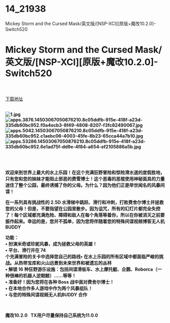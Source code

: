 # 14_21938
Mickey Storm and the Cursed Mask/英文版/[NSP-XCI][原版+魔改10.2.0]-Switch520
# Mickey Storm and the Cursed Mask/英文版/[NSP-XCI][原版+魔改10.2.0]-Switch520
 <br/></br>
[下载地址](https://www.switch520.cc/article/21938 "下载地址")
<br/></br>

<p><strong><img title="1.jpg" src="https://www.switch520.cc/muke_img/2021_09_01_8957b89a1e6fc.jpg" alt="1.jpg"></strong><br>
<strong><img title="apps.3876.14503067050876210.8c05ddfb-915e-418f-a23d-335db60bc952.f0a4ecb3-8f49-4808-8207-f3fc82490067.jpg" src="https://www.switch520.cc/muke_img/2021_09_01_e5b2caece3181.jpg" alt="apps.3876.14503067050876210.8c05ddfb-915e-418f-a23d-335db60bc952.f0a4ecb3-8f49-4808-8207-f3fc82490067.jpg"></strong><br>
<strong><img title="apps.5042.14503067050876210.8c05ddfb-915e-418f-a23d-335db60bc952.c1aebc06-4003-45fe-8b23-65cca44a7b10.jpg" src="https://www.switch520.cc/muke_img/2021_09_01_05f38ca52204c.jpg" alt="apps.5042.14503067050876210.8c05ddfb-915e-418f-a23d-335db60bc952.c1aebc06-4003-45fe-8b23-65cca44a7b10.jpg"></strong><br>
<strong><img title="apps.53286.14503067050876210.8c05ddfb-915e-418f-a23d-335db60bc952.6e1ad75f-dd9e-4f84-a654-ef2105886a5b.jpg" src="https://www.switch520.cc/muke_img/2021_09_01_444aedb2bac5b.jpg" alt="apps.53286.14503067050876210.8c05ddfb-915e-418f-a23d-335db60bc952.6e1ad75f-dd9e-4f84-a654-ef2105886a5b.jpg">&nbsp;</strong></p>
<p>&nbsp;</p>
<p><strong>欢迎来到世界上最大的水上乐园！在这个充满狂野冒险和惊险滑水道的度假胜地，只有您和您的妹妹才能阻止邪恶的费雪博士！这个恶毒的恶棍使用神秘面具的力量迷住了整个公园，最终诱捕了你的父母。为什么？因为他们正是举世闻名的风暴间谍！</strong></p>
<p><strong>在一系列具有挑战性的 2.5D 水滑梯中跳跃、滑行和冲刺，打败费舍尔博士并拯救您的父母！但是，不要指望在公园里散步。因为诅咒，所有的幻灯片都完全失控了！每个区域都充满危险、障碍和敌人在每个角落等着你，所以在你被消灭之前要振作起来。幸运的是，您并不孤单，因为您将伴随着您的特殊间谍视频博客无人机 BUDDY</strong></p>
<p><strong>功能：</strong><br>
<strong>• 扮演米奇或珍妮风暴，成为拯救父母的英雄！</strong><br>
<strong>• 平台、滑行并在 74</strong><br>
<strong>个充满冒险的关卡中选择您自己的路线• 在水上乐园的所有区域中都面临严峻的挑战。从热带宝库和火山远景到未来世界和被遗忘的丛林</strong><br>
<strong>• 解锁 16 种狂野游乐设施：包括间谍滑板车、水上摩托艇、企鹅、Roborca（一种很棒的机器人逆戟鲸）……等等！</strong><br>
<strong>• 准备好！因为您将在各种 Boss 战中面对费舍尔博士！</strong><br>
<strong>• 在本地合作多人游戏中作为两个风暴组队！</strong><br>
<strong>• 与您的特殊间谍视频无人机BUDDY 合作</strong></p>
<p>&nbsp;</p>
<p><strong>魔改10.2.0 &nbsp;&nbsp;TX用户尽量保持自己系统为11.0.0</strong></p>
